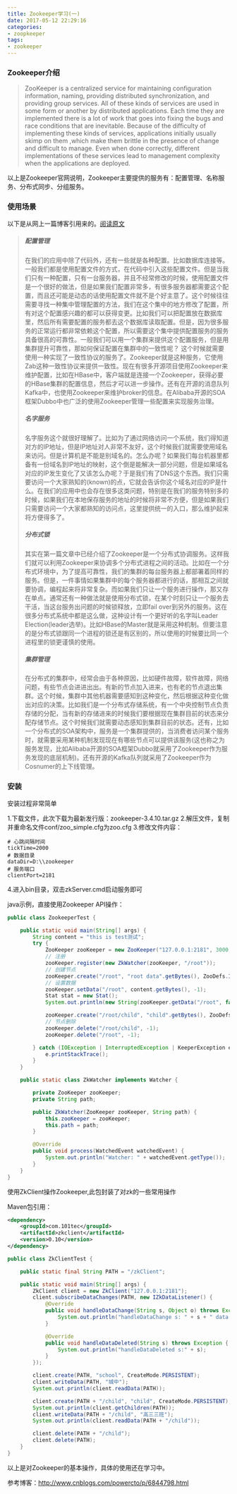 ```yaml
---
title: Zookeeper学习(一)
date: 2017-05-12 22:29:16
categories:
- zoopkeeper
tags:
- zookeeper
---
```

### Zookeeper介绍
>ZooKeeper is a centralized service for maintaining configuration information, naming, providing distributed synchronization, and providing group services. All of these kinds of services are used in some form or another by distributed applications. Each time they are implemented there is a lot of work that goes into fixing the bugs and race conditions that are inevitable. Because of the difficulty of implementing these kinds of services, applications initially usually skimp on them ,which make them brittle in the presence of change and difficult to manage. Even when done correctly, different implementations of these services lead to management complexity when the applications are deployed.

以上是Zookeeper官网说明，Zookeeper主要提供的服务有：配置管理、名称服务、分布式同步、分组服务。
<!-- more -->
### 使用场景
以下是从网上一篇博客引用来的。[阅读原文](http://www.cnblogs.com/yuyijq/p/3424473.html)
>##### 配置管理
>
>在我们的应用中除了代码外，还有一些就是各种配置。比如数据库连接等。一般我们都是使用配置文件的方式，在代码中引入这些配置文件。但是当我们只有一种配置，只有一台服务器，并且不经常修改的时候，使用配置文件是一个很好的做法，但是如果我们配置非常多，有很多服务器都需要这个配置，而且还可能是动态的话使用配置文件就不是个好主意了。这个时候往往需要寻找一种集中管理配置的方法，我们在这个集中的地方修改了配置，所有对这个配置感兴趣的都可以获得变更。比如我们可以把配置放在数据库里，然后所有需要配置的服务都去这个数据库读取配置。但是，因为很多服务的正常运行都非常依赖这个配置，所以需要这个集中提供配置服务的服务具备很高的可靠性。一般我们可以用一个集群来提供这个配置服务，但是用集群提升可靠性，那如何保证配置在集群中的一致性呢？ 这个时候就需要使用一种实现了一致性协议的服务了。Zookeeper就是这种服务，它使用Zab这种一致性协议来提供一致性。现在有很多开源项目使用Zookeeper来维护配置，比如在HBase中，客户端就是连接一个Zookeeper，获得必要的HBase集群的配置信息，然后才可以进一步操作。还有在开源的消息队列Kafka中，也使用Zookeeper来维护broker的信息。在Alibaba开源的SOA框架Dubbo中也广泛的使用Zookeeper管理一些配置来实现服务治理。
>
>##### 名字服务
>
>名字服务这个就很好理解了。比如为了通过网络访问一个系统，我们得知道对方的IP地址，但是IP地址对人非常不友好，这个时候我们就需要使用域名来访问。但是计算机是不能是别域名的。怎么办呢？如果我们每台机器里都备有一份域名到IP地址的映射，这个倒是能解决一部分问题，但是如果域名对应的IP发生变化了又该怎么办呢？于是我们有了DNS这个东西。我们只需要访问一个大家熟知的(known)的点，它就会告诉你这个域名对应的IP是什么。在我们的应用中也会存在很多这类问题，特别是在我们的服务特别多的时候，如果我们在本地保存服务的地址的时候将非常不方便，但是如果我们只需要访问一个大家都熟知的访问点，这里提供统一的入口，那么维护起来将方便得多了。
>
>##### 分布式锁
>
>其实在第一篇文章中已经介绍了Zookeeper是一个分布式协调服务。这样我们就可以利用Zookeeper来协调多个分布式进程之间的活动。比如在一个分布式环境中，为了提高可靠性，我们的集群的每台服务器上都部署着同样的服务。但是，一件事情如果集群中的每个服务器都进行的话，那相互之间就要协调，编程起来将非常复杂。而如果我们只让一个服务进行操作，那又存在单点。通常还有一种做法就是使用分布式锁，在某个时刻只让一个服务去干活，当这台服务出问题的时候锁释放，立即fail over到另外的服务。这在很多分布式系统中都是这么做，这种设计有一个更好听的名字叫Leader Election(leader选举)。比如HBase的Master就是采用这种机制。但要注意的是分布式锁跟同一个进程的锁还是有区别的，所以使用的时候要比同一个进程里的锁更谨慎的使用。
>
>##### 集群管理
>
>在分布式的集群中，经常会由于各种原因，比如硬件故障，软件故障，网络问题，有些节点会进进出出。有新的节点加入进来，也有老的节点退出集群。这个时候，集群中其他机器需要感知到这种变化，然后根据这种变化做出对应的决策。比如我们是一个分布式存储系统，有一个中央控制节点负责存储的分配，当有新的存储进来的时候我们要根据现在集群目前的状态来分配存储节点。这个时候我们就需要动态感知到集群目前的状态。还有，比如一个分布式的SOA架构中，服务是一个集群提供的，当消费者访问某个服务时，就需要采用某种机制发现现在有哪些节点可以提供该服务(这也称之为服务发现，比如Alibaba开源的SOA框架Dubbo就采用了Zookeeper作为服务发现的底层机制)。还有开源的Kafka队列就采用了Zookeeper作为Cosnumer的上下线管理。

### 安装

安装过程非常简单

1.下载文件，此次下载为最新发行版：zookeeper-3.4.10.tar.gz
2.解压文件，复制并重命名文件conf/zoo_simple.cfg为zoo.cfg
3.修改文件内容：
    
    # 心跳间隔时间
    tickTime=2000
    # 数据目录
    dataDir=D:\\zookeeper
    # 服务端口
    clientPort=2181
    
4.进入bin目录，双击zkServer.cmd启动服务即可

java示例，直接使用Zookeeper API操作：
```java
public class ZookeeperTest {

    public static void main(String[] args) {
        String content = "this is test测试";
        try {
            ZooKeeper zooKeeper = new ZooKeeper("127.0.0.1:2181", 3000, null);
            // 注册
            zooKeeper.register(new ZkWatcher(zooKeeper, "/root"));
            // 创建节点
            zooKeeper.create("/root", "root data".getBytes(), ZooDefs.Ids.OPEN_ACL_UNSAFE, CreateMode.PERSISTENT);
            // 设置数据
            zooKeeper.setData("/root", content.getBytes(), -1);
            Stat stat = new Stat();
            System.out.println(new String(zooKeeper.getData("/root", false, stat)));

            zooKeeper.create("/root/child", "child".getBytes(), ZooDefs.Ids.OPEN_ACL_UNSAFE, CreateMode.PERSISTENT);
            // 节点删除
            zooKeeper.delete("/root/child", -1);
            zooKeeper.delete("/root", -1);

        } catch (IOException | InterruptedException | KeeperException e) {
            e.printStackTrace();
        }
    }

    public static class ZkWatcher implements Watcher {

        private ZooKeeper zooKeeper;
        private String path;

        public ZkWatcher(ZooKeeper zooKeeper, String path) {
            this.zooKeeper = zooKeeper;
            this.path = path;
        }

        @Override
        public void process(WatchedEvent watchedEvent) {
            System.out.println("Watcher: " + watchedEvent.getType());
        }
    }
}
```


使用ZkClient操作Zookeeper,此包封装了对zk的一些常用操作

Maven包引用：
```xml
<dependency>
    <groupId>com.101tec</groupId>
    <artifactId>zkclient</artifactId>
    <version>0.10</version>
</dependency>
```

```java
public class ZkClientTest {

    public static final String PATH = "/zkClient";

    public static void main(String[] args) {
        ZkClient client = new ZkClient("127.0.0.1:2181");
        client.subscribeDataChanges(PATH, new IZkDataListener() {
            @Override
            public void handleDataChange(String s, Object o) throws Exception {
                System.out.println("handleDataChange s: " + s + " data: " + o);
            }

            @Override
            public void handleDataDeleted(String s) throws Exception {
                System.out.println("handleDataDeleted s:" + s);
            }
        });

        client.create(PATH, "school", CreateMode.PERSISTENT);
        client.writeData(PATH, "城中");
        System.out.println(client.readData(PATH));

        client.create(PATH + "/child", "child", CreateMode.PERSISTENT);
        System.out.println(client.getChildren(PATH));
        client.writeData(PATH + "/child", "高三三班");
        System.out.println(client.readData(PATH + "/child"));

        client.delete(PATH + "/child");
        client.delete(PATH);
    }
}

```
以上是对Zookeeper的基本操作，具体的使用还在学习中。

参考博客：http://www.cnblogs.com/powercto/p/6844798.html